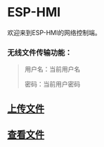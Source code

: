 # ESP-HMI

欢迎来到ESP-HMI的网络控制端。



### 无线文件传输功能：

> 用户名：当前用户名
>
> 密码：当前用户密码

## [上传文件](/System/Server/upload.html)

## [查看文件](/filelist)
